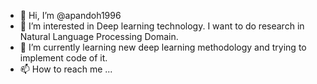 - 👋 Hi, I’m @apandoh1996
- 👀 I’m interested in Deep learning technology. I want to do research in Natural Language Processing Domain.
- 🌱 I’m currently learning new deep learning methodology and trying to implement code of it.
- 📫 How to reach me ...

<!---
apandoh1996/apandoh1996 is a ✨ special ✨ repository because its `README.md` (this file) appears on your GitHub profile.
You can click the Preview link to take a look at your changes.
--->
